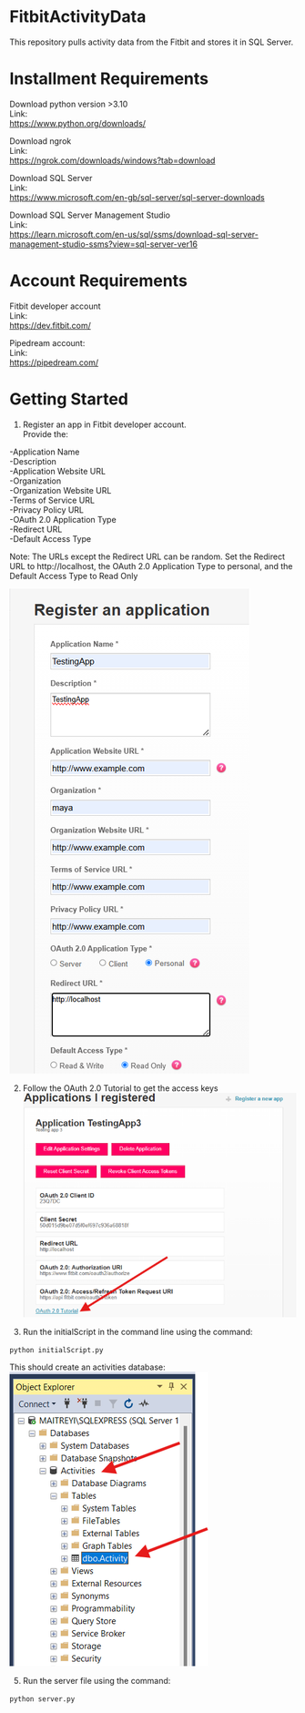 # FitbitActivityData
This repository pulls activity data from the Fitbit and stores it in SQL Server.

# Installment Requirements
Download python version >3.10  
Link:  
https://www.python.org/downloads/

Download ngrok  
Link:  
https://ngrok.com/downloads/windows?tab=download  

Download SQL Server  
Link:  
https://www.microsoft.com/en-gb/sql-server/sql-server-downloads  

Download SQL Server Management Studio  
Link:  
https://learn.microsoft.com/en-us/sql/ssms/download-sql-server-management-studio-ssms?view=sql-server-ver16

# Account Requirements
Fitbit developer account  
Link:  
https://dev.fitbit.com/

Pipedream account:  
Link:  
https://pipedream.com/

# Getting Started

1) Register an app in Fitbit developer account.   
Provide the:  

-Application Name  
-Description  
-Application Website URL  
-Organization  
-Organization Website URL  
-Terms of Service URL  
-Privacy Policy URL  
-OAuth 2.0 Application Type  
-Redirect URL  
-Default Access Type  

Note: The URLs except the Redirect URL can be random. Set the Redirect URL to http://localhost, the OAuth 2.0 Application Type to personal, and the Default Access Type to Read Only

![Sample Registration of app](assets/images/RegisterApp.png)  

2) Follow the OAuth 2.0 Tutorial to get the access keys
![Follow the link provided](assets/images/oauth.png)  

4) Run the initialScript in the command line using the command:

`python initialScript.py`  

This should create an activities database:
![Database created](assets/images/databasecreated.png)  

5) Run the server file using the command:

`python server.py`  
   
